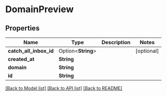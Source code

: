 # DomainPreview

## Properties

Name | Type | Description | Notes
------------ | ------------- | ------------- | -------------
**catch_all_inbox_id** | Option<**String**> |  | [optional]
**created_at** | **String** |  | 
**domain** | **String** |  | 
**id** | **String** |  | 

[[Back to Model list]](../README#documentation-for-models) [[Back to API list]](../README#documentation-for-api-endpoints) [[Back to README]](../README)


